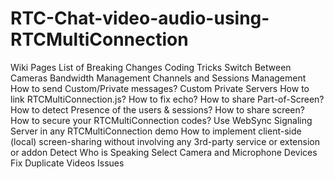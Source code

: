 # RTC-Chat-video-audio-using-RTCMultiConnection
Wiki Pages List of Breaking Changes Coding Tricks Switch Between Cameras Bandwidth Management Channels and Sessions Management How to send Custom/Private messages? Custom Private Servers How to link RTCMultiConnection.js? How to fix echo? How to share Part-of-Screen? How to detect Presence of the users &amp; sessions? How to share screen? How to secure your RTCMultiConnection codes? Use WebSync Signaling Server in any RTCMultiConnection demo How to implement client-side (local) screen-sharing without involving any 3rd-party service or extension or addon Detect Who is Speaking Select Camera and Microphone Devices Fix Duplicate Videos Issues
